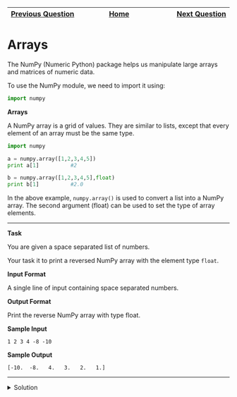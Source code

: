 | <img width=1000>[Previous Question](https://github.com/Kevin-Lago/python-hackerrank-solutions/tree/main/src/)</img> | <img width=1000>[Home](https://github.com/Kevin-Lago/python-hackerrank-solutions)</img> | <img width=1000>[Next Question](https://github.com/Kevin-Lago/python-hackerrank-solutions/tree/main/src/)</img> |
|:---|:---:|---:|

# Arrays

The NumPy (Numeric Python) package helps us manipulate large arrays and matrices of numeric data.

To use the NumPy module, we need to import it using:

```python
import numpy
```

__Arrays__

A NumPy array is a grid of values. They are similar to lists, except that every element of an array must be the same type.

```python
import numpy

a = numpy.array([1,2,3,4,5])
print a[1]          #2

b = numpy.array([1,2,3,4,5],float)
print b[1]          #2.0
```

In the above example, ```numpy.array()``` is used to convert a list into a NumPy array. The second argument (float) can be used to set the type of array elements.

---

__Task__

You are given a space separated list of numbers.

Your task it to print a reversed NumPy array with the element type ```float```.

__Input Format__

A single line of input containing space separated numbers.

__Output Format__

Print the reverse NumPy array with type float.

__Sample Input__

```
1 2 3 4 -8 -10
```

__Sample Output__

```
[-10.  -8.   4.   3.   2.   1.]
```

---

<details><summary>Solution</summary>
    
```python

```
</details>